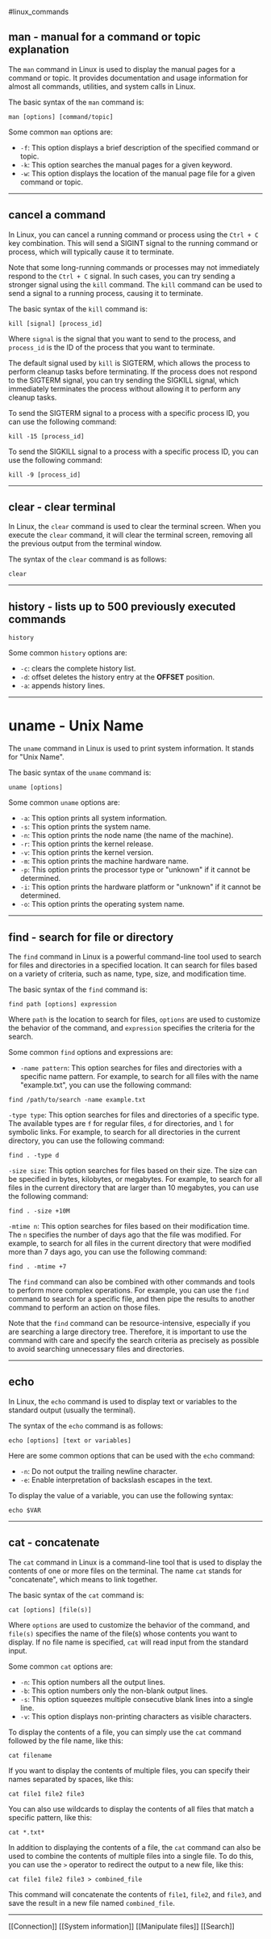#linux_commands

## man - manual for a command or topic explanation

The `man` command in Linux is used to display the manual pages for a command or topic. It provides documentation and usage information for almost all commands, utilities, and system calls in Linux.

The basic syntax of the `man` command is:

```linux
man [options] [command/topic]
```

Some common `man` options are:

-   `-f`: This option displays a brief description of the specified command or topic.
-   `-k`: This option searches the manual pages for a given keyword.
-   `-w`: This option displays the location of the manual page file for a given command or topic.

--------------

## cancel a command

In Linux, you can cancel a running command or process using the `Ctrl + C` key combination. This will send a SIGINT signal to the running command or process, which will typically cause it to terminate.

Note that some long-running commands or processes may not immediately respond to the `Ctrl + C` signal. In such cases, you can try sending a stronger signal using the `kill` command. The `kill` command can be used to send a signal to a running process, causing it to terminate.

The basic syntax of the `kill` command is:

```linux
kill [signal] [process_id]
```

Where `signal` is the signal that you want to send to the process, and `process_id` is the ID of the process that you want to terminate.

The default signal used by `kill` is SIGTERM, which allows the process to perform cleanup tasks before terminating. If the process does not respond to the SIGTERM signal, you can try sending the SIGKILL signal, which immediately terminates the process without allowing it to perform any cleanup tasks.

To send the SIGTERM signal to a process with a specific process ID, you can use the following command:

```linux
kill -15 [process_id]
```

To send the SIGKILL signal to a process with a specific process ID, you can use the following command:

```linux
kill -9 [process_id]
```

-------------------------

## clear - clear terminal

In Linux, the `clear` command is used to clear the terminal screen. When you execute the `clear` command, it will clear the terminal screen, removing all the previous output from the terminal window.

The syntax of the `clear` command is as follows:

```linux
clear
```

----------------

## history - lists up to 500 previously executed commands

```linux
history
```

Some common `history` options are:

-   `-c`: clears the complete history list.
-   `-d`: offset deletes the history entry at the **OFFSET** position.
-   `-a`: appends history lines.

---------------

# uname - Unix Name

The `uname` command in Linux is used to print system information. It stands for "Unix Name".

The basic syntax of the `uname` command is:

```linux
uname [options]
```

Some common `uname` options are:

-   `-a`: This option prints all system information.
-   `-s`: This option prints the system name.
-   `-n`: This option prints the node name (the name of the machine).
-   `-r`: This option prints the kernel release.
-   `-v`: This option prints the kernel version.
-   `-m`: This option prints the machine hardware name.
-   `-p`: This option prints the processor type or "unknown" if it cannot be determined.
-   `-i`: This option prints the hardware platform or "unknown" if it cannot be determined.
-   `-o`: This option prints the operating system name.

-------------------------

## find - search for file or directory

The `find` command in Linux is a powerful command-line tool used to search for files and directories in a specified location. It can search for files based on a variety of criteria, such as name, type, size, and modification time.

The basic syntax of the `find` command is:

```linux
find path [options] expression
```

Where `path` is the location to search for files, `options` are used to customize the behavior of the command, and `expression` specifies the criteria for the search.

Some common `find` options and expressions are:

-   `-name pattern`: This option searches for files and directories with a specific name pattern. For example, to search for all files with the name "example.txt", you can use the following command:

```linux
find /path/to/search -name example.txt
```

`-type type`: This option searches for files and directories of a specific type. The available types are `f` for regular files, `d` for directories, and `l` for symbolic links. For example, to search for all directories in the current directory, you can use the following command:

```linux
find . -type d
```

`-size size`: This option searches for files based on their size. The size can be specified in bytes, kilobytes, or megabytes. For example, to search for all files in the current directory that are larger than 10 megabytes, you can use the following command:

```linux
find . -size +10M
```

`-mtime n`: This option searches for files based on their modification time. The `n` specifies the number of days ago that the file was modified. For example, to search for all files in the current directory that were modified more than 7 days ago, you can use the following command:

```linux
find . -mtime +7
```

The `find` command can also be combined with other commands and tools to perform more complex operations. For example, you can use the `find` command to search for a specific file, and then pipe the results to another command to perform an action on those files.

Note that the `find` command can be resource-intensive, especially if you are searching a large directory tree. Therefore, it is important to use the command with care and specify the search criteria as precisely as possible to avoid searching unnecessary files and directories.

------------------

## echo

In Linux, the `echo` command is used to display text or variables to the standard output (usually the terminal).

The syntax of the `echo` command is as follows:

```linux
echo [options] [text or variables]
```

Here are some common options that can be used with the `echo` command:

-   `-n`: Do not output the trailing newline character.
-   `-e`: Enable interpretation of backslash escapes in the text.

To display the value of a variable, you can use the following syntax:

```linux
echo $VAR
```

-------------

## cat - concatenate

The `cat` command in Linux is a command-line tool that is used to display the contents of one or more files on the terminal. The name `cat` stands for "concatenate", which means to link together.

The basic syntax of the `cat` command is:

```linux
cat [options] [file(s)]
```

Where `options` are used to customize the behavior of the command, and `file(s)` specifies the name of the file(s) whose contents you want to display. If no file name is specified, `cat` will read input from the standard input.

Some common `cat` options are:

-   `-n`: This option numbers all the output lines.
-   `-b`: This option numbers only the non-blank output lines.
-   `-s`: This option squeezes multiple consecutive blank lines into a single line.
-   `-v`: This option displays non-printing characters as visible characters.

To display the contents of a file, you can simply use the `cat` command followed by the file name, like this:

```linux
cat filename
```

If you want to display the contents of multiple files, you can specify their names separated by spaces, like this:

```linux
cat file1 file2 file3
```

You can also use wildcards to display the contents of all files that match a specific pattern, like this:

```linux
cat *.txt*
```

In addition to displaying the contents of a file, the `cat` command can also be used to combine the contents of multiple files into a single file. To do this, you can use the `>` operator to redirect the output to a new file, like this:

```linux
cat file1 file2 file3 > combined_file
```

This command will concatenate the contents of `file1`, `file2`, and `file3`, and save the result in a new file named `combined_file`.

------------------------

[[Connection]]
[[System information]]
[[Manipulate files]]
[[Search]]